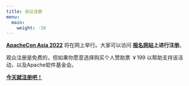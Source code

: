 ```yaml
---
title: 会议注册
menu:
  main:
    weight: -10
---
```

**[ApacheCon Asia 2022](https://apachecon.com/acasia2022/zh/)** 将在网上举行。大家可以访问 **[报名网站](https://www.bagevent.com/event/apachecon-asia-2022)上进行注册**。

观众注册是免费的，但如果你愿意选择购买个人赞助票 ￥199 以帮助支持该活动，以及Apache软件基金会。

**[今天就注册吧！](https://www.bagevent.com/event/apachecon-asia-2022)**
